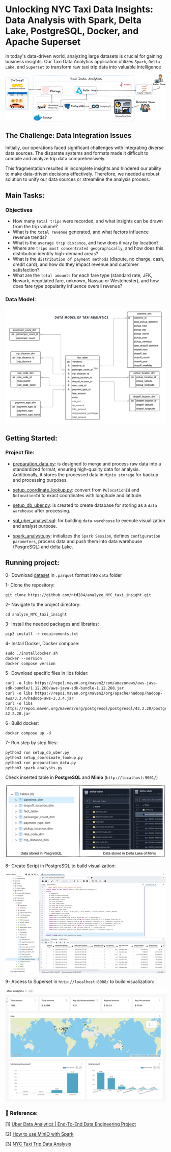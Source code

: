 # Unlocking NYC Taxi Data Insights: Data Analysis with Spark, Delta Lake, PostgreSQL, Docker, and Apache Superset

In today's data-driven world, analyzing large datasets is crucial for gaining business insights. Our Taxi Data Analytics application utilizes `Spark`, `Delta Lake`, and `Superset` to transform raw taxi trip data into valuable intelligence

<p align="center">
  <img src="images/background.png" alt="Wallpaper">
</p>

## The Challenge: Data Integration Issues

Initially, our operations faced significant challenges with integrating diverse data sources. The disparate systems and formats made it difficult to compile and analyze trip data comprehensively.

This fragmentation resulted in incomplete insights and hindered our ability to make data-driven decisions effectively. Therefore, we needed a robust solution to unify our data sources or streamline the analysis process.

## Main Tasks:

### Objectives

- How many `total trips` were recorded, and what insights can be drawn from the trip volume?
- What is the `total revenue` generated, and what factors influence revenue trends?
- What is the `average trip distance`, and how does it vary by location?
- Where are `trips most concentrated geographically`, and how does this distribution identify high-demand areas?
- What is the `distribution of payment methods` (dispute, no charge, cash, credit card), and how do they impact revenue and customer satisfaction?
- What are the `total amounts` for each fare type (standard rate, JFK, Newark, negotiated fare, unknown, Nassau or Westchester), and how does fare type popularity influence overall revenue?

### Data Model:

<p align="center">
  <img src="images/data_model.png" alt="Wallpaper">
</p>

## Getting Started:

### Project file:

- [preparation_data.py](preparation_data.py):  is designed to merge and process raw data into a standardized format, ensuring high-quality data for analysis. Additionally, it stores the processed data in `Minio storage` for backup and processing purposes.

- [setup_coordinate_lookup.py](setup_coordinate_lookup.py): convert from `PulocationId` and `DolocationId` to exact coordinates with longitude and latitude.

- [setup_db_uber.py](setup_db_uber.py): is created to create database for storing as a `data warehouse` after processing.

- [sql_uber_analyst.sql](sql_uber_analyst.sql): for building `data warehouse` to execute visualization and analyst purpose. 

- [spark_analysts.py](spark_analysts.py): initializes the `Spark Session`, defines `configuration parameters`, process data and push them into data warehouse (PosgreSQL) and delta Lake.
 
## Running project:

0- Download [dataset](https://www.nyc.gov/site/tlc/about/tlc-trip-record-data.page) in `.parquet` format into `data` folder

1- Clone the repository:

```
git clone https://github.com/ntd284/analyze_NYC_taxi_insight.git
```

2- Navigate to the project directory:

```
cd analyze_NYC_taxi_insight
```

3- Install the needed packages and libraries:

```
pip3 install -r requirements.txt
```

4- Install Docker, Docker compose:

```
sudo ./installdocker.sh
docker --version
docker compose version
```

5- Download specific files in libs folder:

```
curl -o libs https://repo1.maven.org/maven2/com/amazonaws/aws-java-sdk-bundle/1.12.260/aws-java-sdk-bundle-1.12.260.jar
curl -o libs https://repo1.maven.org/maven2/org/apache/hadoop/hadoop-aws/3.3.4/hadoop-aws-3.3.4.jar
curl -o libs https://repo1.maven.org/maven2/org/postgresql/postgresql/42.2.20/postgresql-42.2.20.jar
```

6- Build docker:

```
docker compose up -d
```

7- Run step by step files:

```
python3 run setup_db_uber.py
python3 setup_coordinate_lookup.py
python3 run preparation_data.py
python3 spark_analysts.py
```

Check inserted table in <b>PostgreSQL</b> and <b>Minio</b> (`http://localhost:9001/`)
<p align="center">
  <img src="images/posgresql_deltalake.png" alt="Wallpaper">
</p>

8- Create Script in PostgreSQL to build visualization:

<p align="center">
  <img src="images/postgresql_sql.png" alt="Wallpaper">
</p>

9- Access to Superset in `http://localhost:8088/` to build visualization:

<p align="center">
  <img src="images/visualization.jpg" alt="Wallpaper">
</p>

### 🔑 Reference:
[1] [Uber Data Analytics | End-To-End Data Engineering Project](https://www.youtube.com/watch?v=WpQECq5Hx9g)

[2] [How to use MinIO with Spark](https://medium.com/@abdullahdurrani/working-with-minio-and-spark-8b4729daec6e)

[3] [NYC Taxi Trip Data Analysis](https://medium.com/@muhammadaris10/nyc-taxi-trip-data-analysis-45ecfdcb6f91)